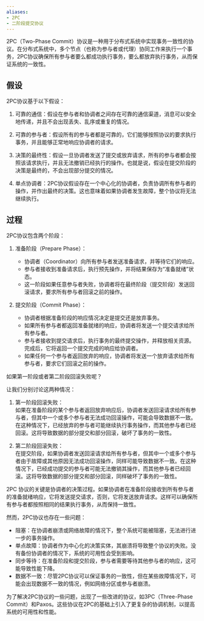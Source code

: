 ```yaml
---
aliases:
- 2PC
- 二阶段提交协议
---
```


2PC（Two-Phase Commit）协议是一种用于分布式系统中实现事务一致性的协议。在分布式系统中，多个节点（也称为参与者或代理）协同工作来执行一个事务，2PC协议确保所有参与者要么都成功执行事务，要么都放弃执行事务，从而保证系统的一致性。

## 假设

2PC协议基于以下假设：

1. 可靠的通信：假设在参与者和协调者之间存在可靠的通信渠道，消息可以安全地传递，并且不会出现丢失、乱序或重复的情况。

2. 可靠的参与者：假设所有的参与者都是可靠的，它们能够按照协议的要求执行事务，并且能够正常地响应协调者的请求。

3. 决策的最终性：假设一旦协调者发送了提交或放弃请求，所有的参与者都会按照该请求执行，并且无法撤销已经执行的操作。也就是说，假设在提交阶段的决策是最终的，不会出现部分提交的情况。

4. 单点协调者：2PC协议假设存在一个中心化的协调者，负责协调所有参与者的操作，并作出最终的决策。这也意味着如果协调者发生故障，整个协议将无法继续执行。

## 过程

2PC协议包含两个阶段：

1. 准备阶段（Prepare Phase）：
   - 协调者（Coordinator）向所有参与者发送准备请求，并等待它们的响应。
   - 参与者接收到准备请求后，执行预先操作，并将结果保存为“准备就绪”状态。
   - 这一阶段如果任意参与者失败，协调者将在最终阶段（提交阶段）发送回滚请求，要求所有参与者回滚之前的操作。

2. 提交阶段（Commit Phase）：
   - 协调者根据准备阶段的响应情况决定是提交还是放弃事务。
   - 如果所有参与者都返回准备就绪的响应，协调者将发送一个提交请求给所有参与者。
   - 参与者接收到提交请求后，执行事务的最终提交操作，并释放相关资源。完成后，它将返回一个提交完成的响应给协调者。
   - 如果任何一个参与者返回放弃的响应，协调者将发送一个放弃请求给所有参与者，要求它们回滚之前的操作。

如果第一阶段或者第二阶段回滚失败呢？

让我们分别讨论这两种情况：

1. 第一阶段回滚失败：  
    如果在准备阶段的某个参与者返回放弃响应后，协调者发送回滚请求给所有参与者，但其中一个或多个参与者无法成功回滚操作，可能会导致数据不一致。在这种情况下，已经放弃的参与者可能继续执行事务操作，而其他参与者已经回滚。这将导致数据的部分提交和部分回滚，破坏了事务的一致性。
    
2. 第二阶段回滚失败：  
    在提交阶段，如果协调者发送回滚请求给所有参与者，但其中一个或多个参与者由于故障或其他原因无法成功回滚操作，同样可能导致数据不一致。在这种情况下，已经成功提交的参与者可能无法撤销其操作，而其他参与者已经回滚。这将导致数据的部分提交和部分回滚，同样破坏了事务的一致性。


2PC 协议的关键是协调者的决策过程。如果协调者在准备阶段接收到所有参与者的准备就绪响应，它将发送提交请求，否则，它将发送放弃请求。这样可以确保所有参与者都按照相同的结果执行事务，从而保持一致性。

然而，2PC协议也存在一些问题：
- 阻塞：在协调者崩溃或网络故障的情况下，整个系统可能被阻塞，无法进行进一步的事务操作。
- 单点故障：协调者作为中心化的决策实体，其崩溃将导致整个协议的失败。没有备份协调者的情况下，系统的可用性会受到影响。
- 同步等待：在准备阶段和提交阶段，参与者需要等待其他参与者的响应，这可能导致性能下降。
- 数据不一致：尽管2PC协议可以保证事务的一致性，但在某些故障情况下，可能会出现数据不一致的情况，例如网络分区或参与者崩溃。

为了解决2PC协议的一些问题，出现了一些改进的协议，如3PC（Three-Phase Commit）和Paxos。这些协议在2PC的基础上引入了更复杂的协调机制，以提高系统的可用性和性能。